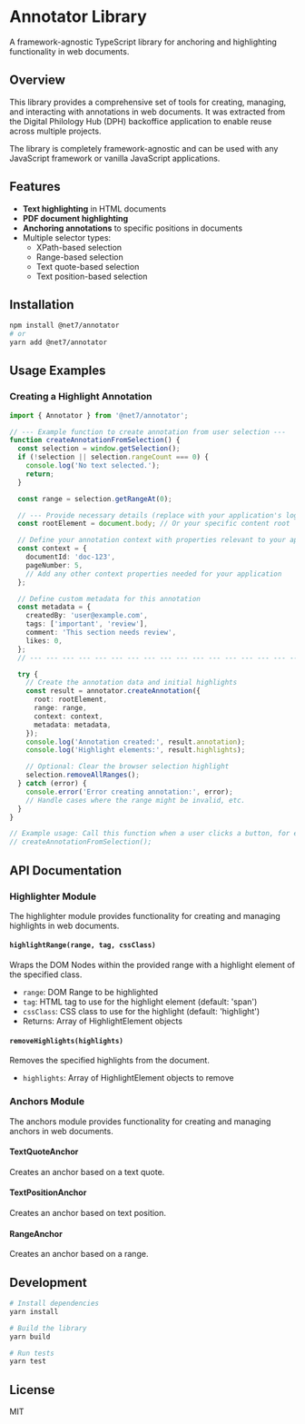 # Annotator Library

A framework-agnostic TypeScript library for anchoring and highlighting functionality in web documents.

## Overview

This library provides a comprehensive set of tools for creating, managing, and interacting with annotations in web documents. It was extracted from the Digital Philology Hub (DPH) backoffice application to enable reuse across multiple projects.

The library is completely framework-agnostic and can be used with any JavaScript framework or vanilla JavaScript applications.

## Features

- **Text highlighting** in HTML documents
- **PDF document highlighting**
- **Anchoring annotations** to specific positions in documents
- Multiple selector types:
  - XPath-based selection
  - Range-based selection
  - Text quote-based selection
  - Text position-based selection

## Installation

```bash
npm install @net7/annotator
# or
yarn add @net7/annotator
```

## Usage Examples

### Creating a Highlight Annotation

```typescript
import { Annotator } from '@net7/annotator';

// --- Example function to create annotation from user selection ---
function createAnnotationFromSelection() {
  const selection = window.getSelection();
  if (!selection || selection.rangeCount === 0) {
    console.log('No text selected.');
    return;
  }

  const range = selection.getRangeAt(0);

  // --- Provide necessary details (replace with your application's logic) ---
  const rootElement = document.body; // Or your specific content root

  // Define your annotation context with properties relevant to your application
  const context = {
    documentId: 'doc-123',
    pageNumber: 5,
    // Add any other context properties needed for your application
  };

  // Define custom metadata for this annotation
  const metadata = {
    createdBy: 'user@example.com',
    tags: ['important', 'review'],
    comment: 'This section needs review',
    likes: 0,
  };
  // --- --- --- --- --- --- --- --- --- --- --- --- --- --- --- --- --- ---

  try {
    // Create the annotation data and initial highlights
    const result = annotator.createAnnotation({
      root: rootElement,
      range: range,
      context: context,
      metadata: metadata,
    });
    console.log('Annotation created:', result.annotation);
    console.log('Highlight elements:', result.highlights);

    // Optional: Clear the browser selection highlight
    selection.removeAllRanges();
  } catch (error) {
    console.error('Error creating annotation:', error);
    // Handle cases where the range might be invalid, etc.
  }
}

// Example usage: Call this function when a user clicks a button, for example.
// createAnnotationFromSelection();
```

## API Documentation

### Highlighter Module

The highlighter module provides functionality for creating and managing highlights in web documents.

#### `highlightRange(range, tag, cssClass)`

Wraps the DOM Nodes within the provided range with a highlight element of the specified class.

- `range`: DOM Range to be highlighted
- `tag`: HTML tag to use for the highlight element (default: 'span')
- `cssClass`: CSS class to use for the highlight (default: 'highlight')
- Returns: Array of HighlightElement objects

#### `removeHighlights(highlights)`

Removes the specified highlights from the document.

- `highlights`: Array of HighlightElement objects to remove

### Anchors Module

The anchors module provides functionality for creating and managing anchors in web documents.

#### TextQuoteAnchor

Creates an anchor based on a text quote.

#### TextPositionAnchor

Creates an anchor based on text position.

#### RangeAnchor

Creates an anchor based on a range.

## Development

```bash
# Install dependencies
yarn install

# Build the library
yarn build

# Run tests
yarn test
```

## License

MIT
